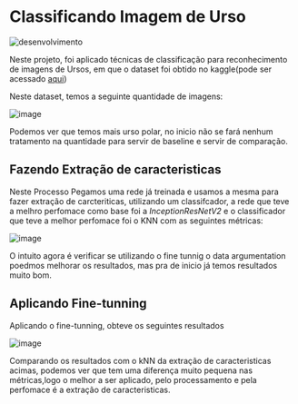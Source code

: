 # Classificando Imagem de Urso
![desenvolvimento](https://camo.githubusercontent.com/18185202231435bc1c2003830758e4b9f1567a33602d9d5ed1c73a04f8a44348/687474703a2f2f696d672e736869656c64732e696f2f7374617469632f76313f6c6162656c3d535441545553266d6573736167653d454d253230444553454e564f4c56494d454e544f26636f6c6f723d475245454e267374796c653d666f722d7468652d6261646765)


Neste projeto, foi aplicado técnicas de classificação para reconhecimento de imagens de Ursos, em que o dataset foi obtido no kaggle(pode ser acessado [aqui](https://www.kaggle.com/datasets/hoturam/bear-dataset))

Neste dataset, temos a seguinte quantidade de imagens:


![image](https://user-images.githubusercontent.com/39843884/177597560-1e5792ef-65e7-4326-98d3-dac2b0ad59f0.png)

Podemos ver que temos mais urso polar, no inicio não se fará nenhum tratamento na quantidade para servir de baseline e servir de comparação.

## Fazendo Extração de caracteristicas

Neste Processo Pegamos uma rede já treinada e usamos a mesma para fazer extração de carcteriticas, utilizando um classifcador, a rede que teve a melhro perfomace como base foi a *InceptionResNetV2* e o classificador que teve a melhor perfomace foi o KNN com as seguintes métricas:

![image](https://user-images.githubusercontent.com/39843884/177598262-908e5f9f-ddeb-47f9-91f2-f818b6e1d8ec.png)

O intuito agora é verificar se utilizando o fine tunnig o data argumentation poedmos melhorar os resultados, mas pra de inicio já temos resultados muito bom.

## Aplicando Fine-tunning

Aplicando o fine-tunning, obteve os seguintes resultados

![image](https://user-images.githubusercontent.com/39843884/177995381-8eb36ab0-0b20-4095-a9ec-91b4bf757105.png)

Comparando os resultados com o kNN da extração de caracteristicas acimas, podemos ver que tem uma diferença muito pequena nas métricas,logo o melhor a ser aplicado, pelo processamento e pela perfomace é a extração de caracteristicas.

